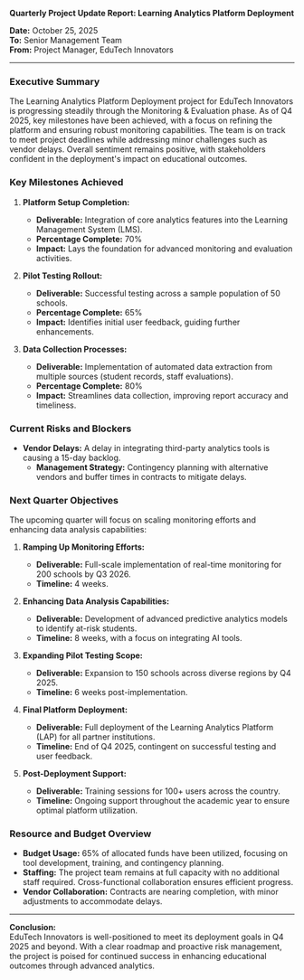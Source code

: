 

**Quarterly Project Update Report: Learning Analytics Platform Deployment**

**Date:** October 25, 2025  
**To:** Senior Management Team  
**From:** Project Manager, EduTech Innovators  

---

### **Executive Summary**

The Learning Analytics Platform Deployment project for EduTech Innovators is progressing steadily through the Monitoring & Evaluation phase. As of Q4 2025, key milestones have been achieved, with a focus on refining the platform and ensuring robust monitoring capabilities. The team is on track to meet project deadlines while addressing minor challenges such as vendor delays. Overall sentiment remains positive, with stakeholders confident in the deployment's impact on educational outcomes.

### **Key Milestones Achieved**

1. **Platform Setup Completion:**  
   - **Deliverable:** Integration of core analytics features into the Learning Management System (LMS).  
   - **Percentage Complete:** 70%  
   - **Impact:** Lays the foundation for advanced monitoring and evaluation activities.

2. **Pilot Testing Rollout:**  
   - **Deliverable:** Successful testing across a sample population of 50 schools.  
   - **Percentage Complete:** 65%  
   - **Impact:** Identifies initial user feedback, guiding further enhancements.

3. **Data Collection Processes:**  
   - **Deliverable:** Implementation of automated data extraction from multiple sources (student records, staff evaluations).  
   - **Percentage Complete:** 80%  
   - **Impact:** Streamlines data collection, improving report accuracy and timeliness.

### **Current Risks and Blockers**

- **Vendor Delays:** A delay in integrating third-party analytics tools is causing a 15-day backlog.  
  - **Management Strategy:** Contingency planning with alternative vendors and buffer times in contracts to mitigate delays.

### **Next Quarter Objectives**

The upcoming quarter will focus on scaling monitoring efforts and enhancing data analysis capabilities:

1. **Ramping Up Monitoring Efforts:**  
   - **Deliverable:** Full-scale implementation of real-time monitoring for 200 schools by Q3 2026.  
   - **Timeline:** 4 weeks.

2. **Enhancing Data Analysis Capabilities:**  
   - **Deliverable:** Development of advanced predictive analytics models to identify at-risk students.  
   - **Timeline:** 8 weeks, with a focus on integrating AI tools.

3. **Expanding Pilot Testing Scope:**  
   - **Deliverable:** Expansion to 150 schools across diverse regions by Q4 2025.  
   - **Timeline:** 6 weeks post-implementation.

4. **Final Platform Deployment:**  
   - **Deliverable:** Full deployment of the Learning Analytics Platform (LAP) for all partner institutions.  
   - **Timeline:** End of Q4 2025, contingent on successful testing and user feedback.

5. **Post-Deployment Support:**  
   - **Deliverable:** Training sessions for 100+ users across the country.  
   - **Timeline:** Ongoing support throughout the academic year to ensure optimal platform utilization.

### **Resource and Budget Overview**

- **Budget Usage:** 65% of allocated funds have been utilized, focusing on tool development, training, and contingency planning.
- **Staffing:** The project team remains at full capacity with no additional staff required. Cross-functional collaboration ensures efficient progress.
- **Vendor Collaboration:** Contracts are nearing completion, with minor adjustments to accommodate delays.

---

**Conclusion:**  
EduTech Innovators is well-positioned to meet its deployment goals in Q4 2025 and beyond. With a clear roadmap and proactive risk management, the project is poised for continued success in enhancing educational outcomes through advanced analytics.